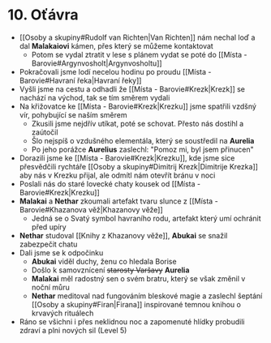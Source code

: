 # 10. Oťávra
- [[Osoby a skupiny#Rudolf van Richten|Van Richten]] nám nechal loď a dal **Malakaiovi** kámen, přes který se můžeme kontaktovat
	- Potom se vydal ztratit v lese s plánem vydat se poté do [[Místa - Barovie#Argynvosholt|Argynvosholtu]]
- Pokračovali jsme lodí necelou hodinu po proudu [[Místa - Barovie#Havraní řeka|Havraní řeky]]
- Vyšli jsme na cestu a odhadli že [[Místa - Barovie#Krezk|Krezk]] se nachází na východ, tak se tím směrem vydali
- Na křižovatce ke [[Místa - Barovie#Krezk|Krezku]]  jsme spatřili vzdšný vír, pohybující se naším směrem
	- Zkusili jsme nejdřív utíkat, poté se schovat. Přesto nás dostihl a zaútočil
	- Šlo nejspíš o vzdušného elementála, který se soustředil na **Aurelia**
	- Po jeho porážce **Aurelius** zaslechl: "Pomoz mi, byl jsem přinucen"
- Dorazili jsme ke [[Místa - Barovie#Krezk|Krezku]], kde jsme sice přesvědčili rychtáře [[Osoby a skupiny#Dimitrij Krezk|Dimitrije Krezka]] aby nás v Krezku přijal, ale odmítl nám otevřít bránu v noci
- Poslali nás do staré lovecké chaty kousek od [[Místa - Barovie#Krezk|Krezku]]
- **Malakai** a **Nethar** zkoumali artefakt tvaru slunce z [[Místa - Barovie#Khazanova věž|Khazanovy věže]]
	- Jedná se o Svatý symbol havraního rodu, artefakt který umí ochránit před upíry
- **Nethar** studoval [[Knihy z Khazanovy věže]], **Abukai** se snažil zabezpečit chatu
- Dali jsme se k odpočinku
	- **Abukai** viděl duchy, ženu co hledala Borise
	- Došlo k samovznícení ~~starosty Varšavy~~ **Aurelia** 
	- **Malakai** měl radostný sen o svém bratru, který se však změnil v noční můru
	- **Nethar** meditoval nad fungováním bleskové magie a zaslechl šeptání [[Osoby a skupiny#Firan|Firana]] inspirované temnou knihou o krvavých rituálech
- Ráno se všichni i přes neklidnou noc a zapomenuté hlídky probudili zdraví a plni nových sil (Level 5)